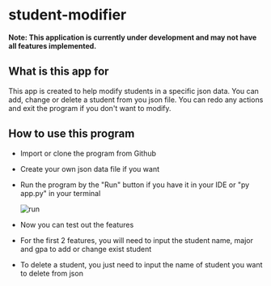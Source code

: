 # student-modifier

**Note: This application is currently under development and may not have all features implemented.**

## What is this app for
This app is created to help modify students in a specific json data. You can add, change or delete a student from you json file. You can redo any actions and exit the program if you don't want to modify.

## How to use this program
  * Import or clone the program from Github
  * Create your own json data file if you want
  * Run the program by the "Run" button if you have it in your IDE or "py app.py" in your terminal
  
    ![run](https://github.com/TieuVanHien/student-modifier/assets/78110162/68e36267-2711-4fc9-91e7-3addc1cc1f90)
    
  * Now you can test out the features 
  * For the first 2 features, you will need to input the student name, major and gpa to add or change exist student
  * To delete a student, you just need to input the name of student you want to delete from json

